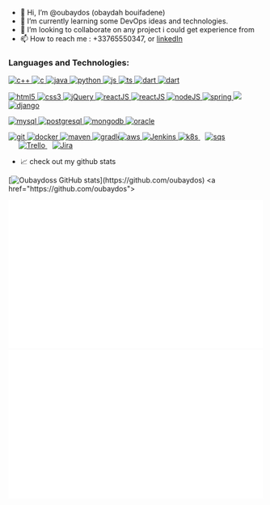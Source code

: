 - 👋 Hi, I’m @oubaydos (obaydah bouifadene)
- 🌱 I’m currently learning some DevOps ideas and technologies.
- 💞️ I’m looking to collaborate on any project i could get experience from
- 📫 How to reach me : +33765550347, or  [linkedIn](https://www.linkedin.com/in/oubaydos)
<!---
oubaydos/oubaydos is a ✨ special ✨ repository because its `README.md` (this file) appears on your GitHub profile.
You can click the Preview link to take a look at your changes.
--->
### **Languages and Technologies:**
<p float="left">
 <a href="https://www.cplusplus.com/">
<img alt="c++" src="https://devstickers.com/assets/img/pro/35k9.png" width="40">
 </a>
 <a href="https://en.wikipedia.org/wiki/C_(programming_language)">
<img alt="c" src="https://k.top4top.io/p_2065hlozy1.png" width="40">
 </a>
 <a href="https://www.java.com/">
<img alt="java" src="https://devstickers.com/assets/img/pro/7kaq.png" width="40">
 </a>
 <a href="https://www.python.org/">
<img alt="python" src="https://devstickers.com/assets/img/pro/p3jo.png" width="40">
 </a>
 <a href="https://en.wikipedia.org/wiki/JavaScript">
<img alt="js" src="https://devstickers.com/assets/img/pro/i4eg.png" width="40">
  </a>
   <a href="https://en.wikipedia.org/wiki/TypeScript">
<img alt="ts" src="https://cdn.jsdelivr.net/gh/devicons/devicon/icons/typescript/typescript-original.svg" width="40">
  </a>
 <a href="https://dart.dev/">
<img alt="dart" src="https://devstickers.com/assets/img/pro/rvwm.png" width="40">
  </a>
  <a href="https://kotlinlang.org/">
  <img alt="dart" src="https://devstickers.com/assets/img/pro/g2sh.png" width="40">
  </a>
 </p>
 <p float="left">
 <a href="https://en.wikipedia.org/wiki/HTML">
<img alt="html5" src="https://devstickers.com/assets/img/pro/iqm9.png" width="40">
 </a>
 <a href="https://en.wikipedia.org/wiki/CCS3">
<img alt="css3" src="https://devstickers.com/assets/img/pro/8pnd.png" width="40">
  </a>
  <a href="https://jquery.com/">
<img alt="jQuery" src="https://i.pinimg.com/originals/c0/26/1a/c0261af0418d8ad72fdd8a7f4379d7db.png" width="40">
  </a>
 <a href="https://reactjs.org/">
<img alt="reactJS" src="https://devstickers.com/assets/img/pro/z392.png" width="40">
  </a>
<a href="https://angular.io/">
<img alt="reactJS" src="https://devstickers.com/assets/img/pro/8ptb.png" width="40">
  </a>
 <a href="https://nodejs.org/en/">
<img alt="nodeJS" src="https://devstickers.com/assets/img/pro/iuw5.png" width="40">
  </a>
 
  <a href="https://spring.io/">
<img alt="spring" src="https://e.top4top.io/p_2065xrn0y1.png" width="40">
  </a>
  <a href="https://flask.palletsprojects.com/">
 <img src="https://cdn.freebiesupply.com/logos/thumbs/2x/flask-logo.png" width="60"/>
 </a>
 </a>
  <a href="https://www.djangoproject.com/">
 <img alt="django"src="https://cdn.jsdelivr.net/gh/devicons/devicon/icons/django/django-plain.svg" width="40"/>
 </a>
</p>
<p float="left">
</a>
  <a href="https://www.mysql.com/">
<img alt="mysql" src="https://logo-download.com/wp-content/data/images/png/MySQL-logo.png" width="60">
  </a>
<a href="https://www.postgresql.org/">
<img alt="postgresql" src="https://devstickers.com/assets/img/pro/7vhj.png" width="40">
  </a>
  <a href="mongodb.org">
<img alt="mongodb" src="https://devstickers.com/assets/img/pro/y3fb.png" width="40">
  </a>
  <a href="https://www.oracle.com/">
<img alt="oracle" src="https://logos-world.net/wp-content/uploads/2020/09/Oracle-Symbol.png" width="60">
  </a>
</p>
<p float="left">
<a href="https://git-scm.com/">
<img alt="git" src="https://devstickers.com/assets/img/pro/apiv.png" width="40">
  </a>
  <a href="https://docker.com/">
<img alt="docker" src="https://www.docker.com/wp-content/uploads/2022/03/Moby-logo.png" width="40">
  </a>
  <a href="https://maven.apache.org/">
<img alt="maven" src="https://images.g2crowd.com/uploads/product/image/social_landscape/social_landscape_9d00048205a466c174da3c77093a1336/apache-maven.png" width="70">
  </a>
    <a href="https://gradle.org/">
<img alt="gradle" src="https://avatars.githubusercontent.com/u/124156?s=280&v=4" width="40">
  </a>
  <a href="https://aws.amazon.com/">
<img alt="aws" src="https://upload.wikimedia.org/wikipedia/commons/thumb/9/93/Amazon_Web_Services_Logo.svg/1200px-Amazon_Web_Services_Logo.svg.png" width="50" style="margin-left:-10px;">
  </a>
    </a>
    <a href="https://www.jenkins.io/">
<img alt="Jenkins" src="https://cdn.jsdelivr.net/gh/devicons/devicon/icons/jenkins/jenkins-original.svg" width="40">
  </a>
    <a href="https://kubernetes.io/">
<img alt="k8s" src="https://upload.wikimedia.org/wikipedia/labs/thumb/b/ba/Kubernetes-icon-color.svg/2110px-Kubernetes-icon-color.svg.png" width="40">
  </a>
  <a href="https://aws.amazon.com/sqs/">
<img alt="sqs" src="https://cdn.freebiesupply.com/logos/large/2x/aws-sqs-logo-png-transparent.png" width="33" style="margin-left:10px;">
  </a>
  <a href="https://trello.com/">
<img alt="Trello" src="https://cdn.jsdelivr.net/gh/devicons/devicon/icons/trello/trello-plain.svg" width="40" style="margin-left:20px;" >
  </a>
    <a href="https://www.atlassian.com/software/jira/">
<img alt="Jira" src="https://cdn.worldvectorlogo.com/logos/jira-1.svg" width="40" style="margin-left:10px;">
  </a>
</p>


- 📈 check out my github stats 

 [![Oubaydoss GitHub stats]([https://github-readme-stats.vercel.app/api?username=oubaydos](https://github-readme-stats-git-masterrstaa-rickstaa.vercel.app/api?username=oubaydos))](https://github.com/oubaydos)
 <a href="https://github.com/oubaydos">

![](https://github.com/oubaydos/README/blob/master/generated/overview.svg)
![](https://github.com/oubaydos/README/blob/master/generated/languages.svg)

</a>
